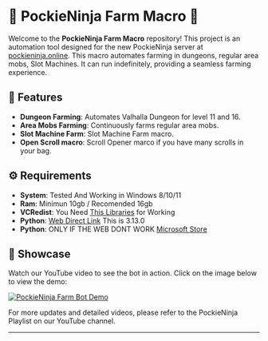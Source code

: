 # 🌾 PockieNinja Farm Macro 🌾

Welcome to the **PockieNinja Farm Macro** repository! This project is an automation tool designed for the new PockieNinja server at [pockieninja.online](https://pockieninja.online). This macro automates farming in dungeons, regular area mobs, Slot Machines. It can run indefinitely, providing a seamless farming experience.

## 🚀 Features
- **Dungeon Farming**: Automates Valhalla Dungeon for level 11 and 16.
- **Area Mobs Farming**: Continuously farms regular area mobs.
- **Slot Machine Farm**: Slot Machine Farm macro.
- **Open Scroll macro**: Scroll Opener marco if you have many scrolls in your bag.

## ⚙️ Requirements
- **System**: Tested And Working in Windows 8/10/11
- **Ram**: Minimun 10gb / Recomended 16gb
- **VCRedist**: You Need [This Libraries](https://learn.microsoft.com/en-us/cpp/windows/latest-supported-vc-redist?view=msvc-170) for Working
- **Python**: [Web Direct Link](https://www.python.org/ftp/python/3.13.0/python-3.13.0-amd64.exe) This is 3.13.0
- **Python**: ONLY IF THE WEB DONT WORK [Microsoft Store](https://apps.microsoft.com/detail/9pnrbtzxmb4z?hl=en-US&gl=US)

  
## 🎥 Showcase
Watch our YouTube video to see the bot in action. Click on the image below to view the demo:

[![PockieNinja Farm Bot Demo](https://i.imgur.com/UoWFY6Z.png)](https://www.youtube.com/watch?v=BzPv_OCpmD0)

For more updates and detailed videos, please refer to the PockieNinja Playlist on our YouTube channel.

---
